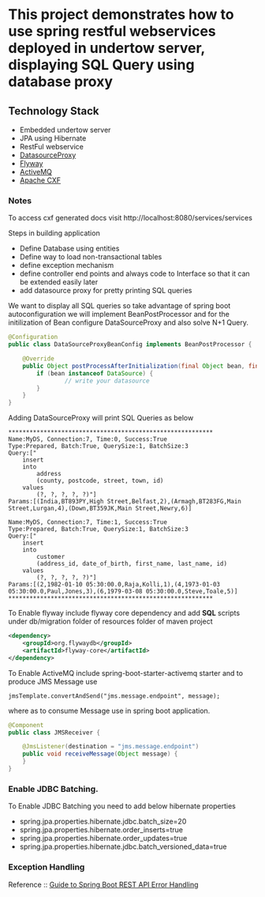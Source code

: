 # This project demonstrates how to use spring restful webservices deployed in undertow server, displaying SQL Query using database proxy

## Technology Stack

- Embedded undertow server
- JPA using Hibernate
- RestFul webservice
- [DatasourceProxy](https://github.com/ttddyy/datasource-proxy)
- [Flyway](https://flywaydb.org/)
- [ActiveMQ](http://activemq.apache.org/)
- [Apache CXF](http://cxf.apache.org/index.html)

### Notes

To access cxf generated docs visit http://localhost:8080/services/services

Steps in building application
 - Define Database using entities
 - Define way to load non-transactional tables
 - define exception mechanism
 - define controller end points and always code to Interface so that it can be extended easily later
 - add datasource proxy for pretty printing SQL queries

We want to display all SQL queries so take advantage of spring boot autoconfiguration we will implement BeanPostProcessor and for the initilization of Bean configure DataSourceProxy and also solve N+1 Query.

``` java
@Configuration
public class DataSourceProxyBeanConfig implements BeanPostProcessor {

    @Override
    public Object postProcessAfterInitialization(final Object bean, final String beanName) {
        if (bean instanceof DataSource) {
    			// write your datasource 
        }
    }
}
```


Adding DataSourceProxy will print SQL Queries as below

```
**********************************************************
Name:MyDS, Connection:7, Time:0, Success:True
Type:Prepared, Batch:True, QuerySize:1, BatchSize:3
Query:["
    insert 
    into
        address
        (county, postcode, street, town, id) 
    values
        (?, ?, ?, ?, ?)"]
Params:[(India,BT893PY,High Street,Belfast,2),(Armagh,BT283FG,Main Street,Lurgan,4),(Down,BT359JK,Main Street,Newry,6)]

Name:MyDS, Connection:7, Time:1, Success:True
Type:Prepared, Batch:True, QuerySize:1, BatchSize:3
Query:["
    insert 
    into
        customer
        (address_id, date_of_birth, first_name, last_name, id) 
    values
        (?, ?, ?, ?, ?)"]
Params:[(2,1982-01-10 05:30:00.0,Raja,Kolli,1),(4,1973-01-03 05:30:00.0,Paul,Jones,3),(6,1979-03-08 05:30:00.0,Steve,Toale,5)]
**********************************************************
```

To Enable flyway include flyway core dependency and add **SQL** scripts under db/migration folder of resources folder of maven project

```xml
<dependency>
	<groupId>org.flywaydb</groupId>
	<artifactId>flyway-core</artifactId>
</dependency>
```

To Enable ActiveMQ include spring-boot-starter-activemq starter and to produce JMS Message use 

`jmsTemplate.convertAndSend("jms.message.endpoint", message);`

where as to consume Message use in spring boot application.

```java
@Component
public class JMSReceiver {

    @JmsListener(destination = "jms.message.endpoint")
    public void receiveMessage(Object message) {
    }
}
```

### Enable JDBC Batching.
To Enable JDBC Batching you need to add below hibernate properties

 - spring.jpa.properties.hibernate.jdbc.batch_size=20
 - spring.jpa.properties.hibernate.order_inserts=true
 - spring.jpa.properties.hibernate.order_updates=true
 - spring.jpa.properties.hibernate.jdbc.batch_versioned_data=true

### Exception Handling 
Reference :: [Guide to Spring Boot REST API Error Handling](https://www.toptal.com/java/spring-boot-rest-api-error-handling)
